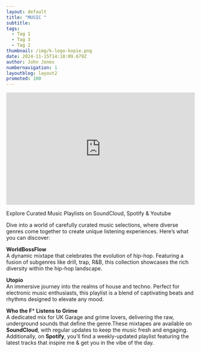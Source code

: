 ```yaml
---
layout: default
title: "MUSIC "
subtitle: 
tags:
  - Tag 1
  - Tag 3
  - Tag 2
thumbnail: /img/k-logo-kopie.png
date: 2024-11-15T14:18:09.679Z
author: John Jones
numbernavigation: 1
layoutblog: layout2
promoted: 100
---
```


<iframe width="100%" height="300" scrolling="no" frameborder="no" allow="autoplay" src="https://w.soundcloud.com/player/?url=https%3A//api.soundcloud.com/tracks/1875602865&color=%23bfbfbf&auto_play=false&hide_related=false&show_comments=true&show_user=true&show_reposts=false&show_teaser=true&visual=true"></iframe><div style="font-size: 10px; color: #cccccc;line-break: anywhere;word-break: normal;overflow: hidden;white-space: nowrap;text-overflow: ellipsis; font-family: Interstate,Lucida Grande,Lucida Sans Unicode,Lucida Sans,Garuda,Verdana,Tahoma,sans-serif;font-weight: 100;"><a href="https://soundcloud.com/keesha-agyei" title="" target="_blank" style="color: #cccccc; text-decoration: none;"></a>  <a href="https://soundcloud.com/keesha-agyei/worldboss-flow-vol-1" title="WORLDBOSS FLOW VOL 1" target="_blank" style="color: #cccccc; text-decoration: none;"></a></div>   


Explore Curated Music Playlists on SoundCloud, Spotify & Youtube 

Dive into a world of carefully curated music selections, where diverse genres come together to create unique listening experiences. Here’s what you can discover:

**WorldBossFlow**\
A dynamic mixtape that celebrates the evolution of hip-hop. Featuring a fusion of subgenres like drill, trap, R&B, this collection showcases the rich diversity within the hip-hop landscape.

**Utopio**\
An immersive journey into the realms of house and techno. Perfect for electronic music enthusiasts, this playlist is a blend of captivating beats and rhythms designed to elevate any mood.

**Who the F*** **Listens to Grime**\
A dedicated mix for UK Garage and grime lovers, delivering the raw, underground sounds that define the genre.These mixtapes are available on **SoundCloud**, with regular updates to keep the music fresh and engaging. Additionally, on **Spotify**, you’ll find a weekly-updated playlist featuring the latest tracks that inspire me & get you in the vibe of the day.